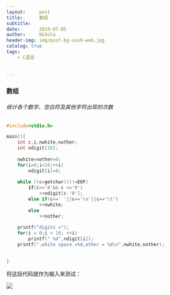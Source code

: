 ```yaml
---
layout:     post
title:      数组
subtitle:   
date:       2019-07-05
author:     Nikola
header-img: img/post-bg-ios9-web.jpg
catalog: true
tags:
    - C语言 
    
    
---
```


### 数组

###### 统计各个数字、空白符及其他字符出现的次数

```c
#include<stdio.h>

main(){
    int c,i,nwhite,nother;
    int ndigit[10];
	 
    nwhite=nother=0;
    for(i=0;i<10;++i)
	 	ndigit[i]=0;
    
    while ((c=getchar())!=EOF)
        if(c>='0'&& c <='9')
            ++ndigit[c-'0'];
    	else if(c==' '||c=='\n'||c=='\t')
            ++nwhite;
    	else 
            ++nother;
    
    printf("digits =");
    for(i = 0;i < 10; ++i)
        printf(" %d",ndigit[i]);
    printf(",white space =%d,other = %d\n",nwhite,nother);

   
}
```

将这段代码就作为输入来测试：

![](https://nikolablog-1258612035.cos.ap-shanghai.myqcloud.com/20190705110116.png)





